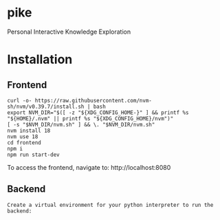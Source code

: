 # pike
Personal Interactive Knowledge Exploration


# Installation
## Frontend
    curl -o- https://raw.githubusercontent.com/nvm-sh/nvm/v0.39.7/install.sh | bash
    export NVM_DIR="$([ -z "${XDG_CONFIG_HOME-}" ] && printf %s "${HOME}/.nvm" || printf %s "${XDG_CONFIG_HOME}/nvm")"
    [ -s "$NVM_DIR/nvm.sh" ] && \. "$NVM_DIR/nvm.sh"
    nvm install 18
    nvm use 18
    cd frontend
    npm i
    npm run start-dev

To access the frontend, navigate to:
     http://localhost:8080

## Backend
    Create a virtual environment for your python interpreter to run the backend:
